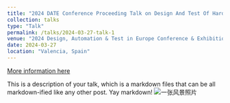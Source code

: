 ```yaml
---
title: "2024 DATE Conference Proceeding Talk on Design And Test Of Hardware Security Primitives"
collection: talks
type: "Talk"
permalink: /talks/2024-03-27-talk-1
venue: "2024 Design, Automation & Test in Europe Conference & Exhibition (DATE)"
date: 2024-03-27
location: "Valencia, Spain"
---
```


[More information here](https://date24.date-conference.com/programme)

This is a description of your talk, which is a markdown files that can be all markdown-ified like any other post. Yay markdown!
![一张风景照片](./img/2024DATE.png)
